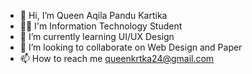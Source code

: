 - 👋 Hi, I’m Queen Aqila Pandu Kartika
- 👩‍🚀 I'm Information Technology Student
- 🌱 I’m currently learning UI/UX Design
- 🔮 I’m looking to collaborate on Web Design and Paper
- 📫 How to reach me queenkrtka24@gmail.com

<!---
Queenkrtka24/Queenkrtka24 is a ✨ special ✨ repository because its `README.md` (this file) appears on your GitHub profile.
You can click the Preview link to take a look at your changes.
--->
